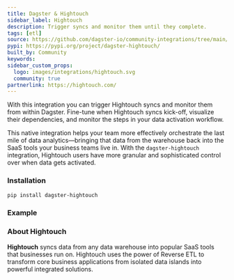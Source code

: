 ```yaml
---
title: Dagster & Hightouch
sidebar_label: Hightouch
description: Trigger syncs and monitor them until they complete.
tags: [etl]
source: https://github.com/dagster-io/community-integrations/tree/main/libraries/dagster-hightouch
pypi: https://pypi.org/project/dagster-hightouch/
built_by: Community
keywords:
sidebar_custom_props:
  logo: images/integrations/hightouch.svg
  community: true
partnerlink: https://hightouch.com/
---
```


With this integration you can trigger Hightouch syncs and monitor them from within Dagster. Fine-tune when Hightouch syncs kick-off, visualize their dependencies, and monitor the steps in your data activation workflow.

This native integration helps your team more effectively orchestrate the last mile of data analytics—bringing that data from the warehouse back into the SaaS tools your business teams live in. With the `dagster-hightouch` integration, Hightouch users have more granular and sophisticated control over when data gets activated.

### Installation

```bash
pip install dagster-hightouch
```

### Example

<CodeExample path="docs_snippets/docs_snippets/integrations/hightouch.py" language="python" />

### About Hightouch

**Hightouch** syncs data from any data warehouse into popular SaaS tools that businesses run on. Hightouch uses the power of Reverse ETL to transform core business applications from isolated data islands into powerful integrated solutions.

